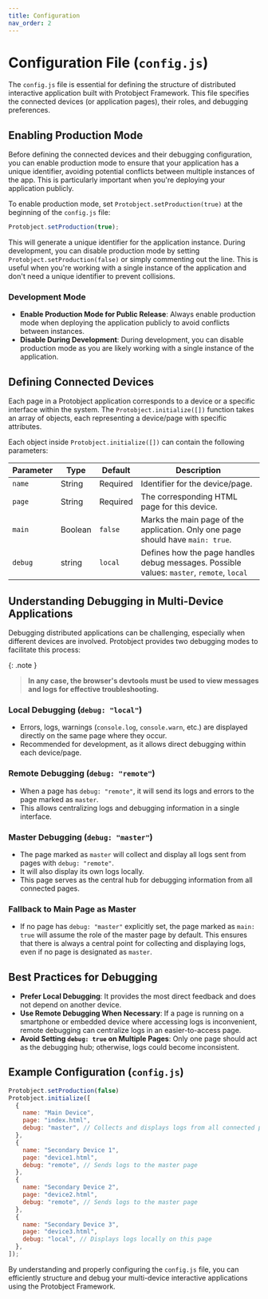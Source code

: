 ```yaml
---
title: Configuration
nav_order: 2
---
```


# Configuration File (`config.js`)

The `config.js` file is essential for defining the structure of distributed interactive application built with Protobject Framework. This file specifies the connected devices (or application pages), their roles, and debugging preferences.

## Enabling Production Mode

Before defining the connected devices and their debugging configuration, you can enable production mode to ensure that your application has a unique identifier, avoiding potential conflicts between multiple instances of the app. This is particularly important when you're deploying your application publicly.

To enable production mode, set `Protobject.setProduction(true)` at the beginning of the `config.js` file:

```javascript
Protobject.setProduction(true);
```

This will generate a unique identifier for the application instance. During development, you can disable production mode by setting `Protobject.setProduction(false)` or simply commenting out the line. This is useful when you're working with a single instance of the application and don't need a unique identifier to prevent collisions.

### Development Mode
- **Enable Production Mode for Public Release**: Always enable production mode when deploying the application publicly to avoid conflicts between instances.
- **Disable During Development**: During development, you can disable production mode as you are likely working with a single instance of the application.

## Defining Connected Devices

Each page in a Protobject application corresponds to a device or a specific interface within the system. The `Protobject.initialize([])` function takes an array of objects, each representing a device/page with specific attributes.

Each object inside `Protobject.initialize([])` can contain the following parameters:

| Parameter   | Type    | Default | Description |
|------------|--------|---------|-------------|
| `name`     | String | Required | Identifier for the device/page. |
| `page`     | String | Required | The corresponding HTML page for this device. |
| `main`     | Boolean | `false` | Marks the main page of the application. Only one page should have `main: true`. |
| `debug`    | string | `local` | Defines how the page handles debug messages. Possible values: `master`, `remote`, `local`  |

## Understanding Debugging in Multi-Device Applications

Debugging distributed applications can be challenging, especially when different devices are involved. Protobject provides two debugging modes to facilitate this process:

{: .note }
> **In any case, the browser's devtools must be used to view messages and logs for effective troubleshooting.**


### **Local Debugging (`debug: "local"`)**

- Errors, logs, warnings (`console.log`, `console.warn`, etc.) are displayed directly on the same page where they occur.
- Recommended for development, as it allows direct debugging within each device/page.

### **Remote Debugging (`debug: "remote"`)**

- When a page has `debug: "remote"`, it will send its logs and errors to the page marked as `master`.
- This allows centralizing logs and debugging information in a single interface.

### **Master Debugging (`debug: "master"`)**

- The page marked as `master` will collect and display all logs sent from pages with `debug: "remote"`.
- It will also display its own logs locally.
- This page serves as the central hub for debugging information from all connected pages.

### Fallback to Main Page as Master

- If no page has `debug: "master"` explicitly set, the page marked as `main: true` will assume the role of the master page by default. This ensures that there is always a central point for collecting and displaying logs, even if no page is designated as `master`.

## Best Practices for Debugging

- **Prefer Local Debugging**: It provides the most direct feedback and does not depend on another device.
- **Use Remote Debugging When Necessary**: If a page is running on a smartphone or embedded device where accessing logs is inconvenient, remote debugging can centralize logs in an easier-to-access page.
- **Avoid Setting `debug: true` on Multiple Pages**: Only one page should act as the debugging hub; otherwise, logs could become inconsistent.

## Example Configuration (`config.js`)

```javascript
Protobject.setProduction(false)
Protobject.initialize([
  {
    name: "Main Device",
    page: "index.html",
    debug: "master", // Collects and displays logs from all connected pages
  },
  {
    name: "Secondary Device 1",
    page: "device1.html",
    debug: "remote", // Sends logs to the master page
  },
  {
    name: "Secondary Device 2",
    page: "device2.html",
    debug: "remote", // Sends logs to the master page
  },
  {
    name: "Secondary Device 3",
    page: "device3.html",
    debug: "local", // Displays logs locally on this page
  },
]);
```

By understanding and properly configuring the `config.js` file, you can efficiently structure and debug your multi-device interactive applications using the Protobject Framework.

